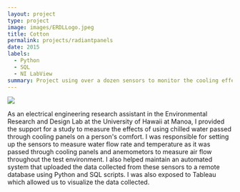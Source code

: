```yaml
---
layout: project
type: project
image: images/ERDLLogo.jpeg
title: Cotton
permalink: projects/radiantpanels
date: 2015
labels:
  - Python
  - SQL
  - NI LabView
summary: Project using over a dozen sensors to monitor the cooling effects of panels. 
---
```


<img class="ui image" src="{{ site.baseurl }}/images/cotton-header.png">

As an electrical engineering research assistant in the Environmental Research and Design Lab at the University of Hawaii at Manoa, I provided the support for a study to measure the effects of using chilled water passed through cooling panels on a person's comfort. I was responsible for setting up the sensors to measure water flow rate and temperature as it was passed through cooling panels and anemometors to measure air flow throughout the test environment. I also helped maintain an automated system that uploaded the data collected from these sensors to a remote database using Python and SQL scripts. I was also exposed to Tableau which allowed us to visualize the data collected.

